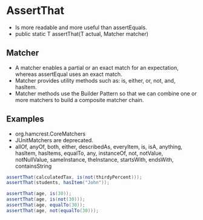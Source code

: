 # AssertThat

- Is more readable and more useful than assertEquals.
- public static T assertThat(T actual, Matcher matcher)

## Matcher
- A matcher enables a partial or an exact match for an expectation, whereas 
  assertEqual uses an exact match.
- Matcher provides utility methods such as: is, either, or, not, and, hasItem.
- Matcher methods use the Builder Pattern so that we can combine one or more
  matchers to build a composite matcher chain.


## Examples

- org.hamcrest.CoreMatchers
- JUnitMatchers are deprecated.
- allOf, anyOf, both, either, describedAs, everyItem, is, isA, anything,
  hasItem, hasItems, equalTo, any, instanceOf, not, notValue, notNullValue,
  sameInstance, theInstance, startsWith, endsWith, containsString

```java
assertThat(calculatedTax, is(not(thirdyPercent)));
assertThat(students, hasItem("John"));

assertThat(age, is(30));
assertThat(age, is(not(30)));
assertThat(age, equalTo(30));
assertThat(age, not(equalTo(30)));
```
